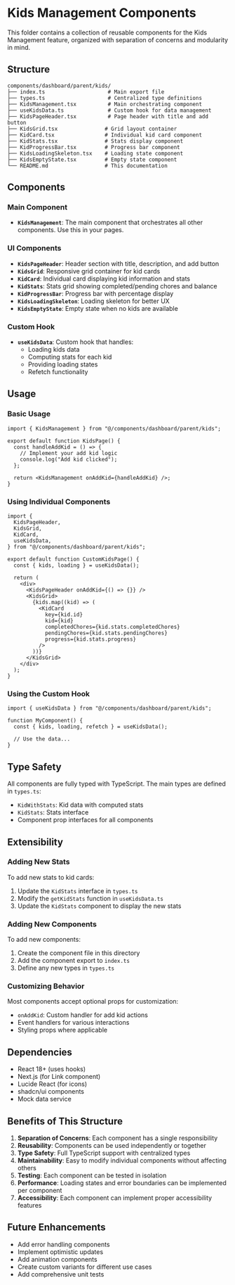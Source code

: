 # Kids Management Components

This folder contains a collection of reusable components for the Kids Management feature, organized with separation of concerns and modularity in mind.

## Structure

```
components/dashboard/parent/kids/
├── index.ts                    # Main export file
├── types.ts                    # Centralized type definitions
├── KidsManagement.tsx          # Main orchestrating component
├── useKidsData.ts              # Custom hook for data management
├── KidsPageHeader.tsx          # Page header with title and add button
├── KidsGrid.tsx               # Grid layout container
├── KidCard.tsx                # Individual kid card component
├── KidStats.tsx               # Stats display component
├── KidProgressBar.tsx         # Progress bar component
├── KidsLoadingSkeleton.tsx    # Loading state component
├── KidsEmptyState.tsx         # Empty state component
└── README.md                  # This documentation
```

## Components

### Main Component

- **`KidsManagement`**: The main component that orchestrates all other components. Use this in your pages.

### UI Components

- **`KidsPageHeader`**: Header section with title, description, and add button
- **`KidsGrid`**: Responsive grid container for kid cards
- **`KidCard`**: Individual card displaying kid information and stats
- **`KidStats`**: Stats grid showing completed/pending chores and balance
- **`KidProgressBar`**: Progress bar with percentage display
- **`KidsLoadingSkeleton`**: Loading skeleton for better UX
- **`KidsEmptyState`**: Empty state when no kids are available

### Custom Hook

- **`useKidsData`**: Custom hook that handles:
  - Loading kids data
  - Computing stats for each kid
  - Providing loading states
  - Refetch functionality

## Usage

### Basic Usage

```tsx
import { KidsManagement } from "@/components/dashboard/parent/kids";

export default function KidsPage() {
  const handleAddKid = () => {
    // Implement your add kid logic
    console.log("Add kid clicked");
  };

  return <KidsManagement onAddKid={handleAddKid} />;
}
```

### Using Individual Components

```tsx
import {
  KidsPageHeader,
  KidsGrid,
  KidCard,
  useKidsData,
} from "@/components/dashboard/parent/kids";

export default function CustomKidsPage() {
  const { kids, loading } = useKidsData();

  return (
    <div>
      <KidsPageHeader onAddKid={() => {}} />
      <KidsGrid>
        {kids.map((kid) => (
          <KidCard
            key={kid.id}
            kid={kid}
            completedChores={kid.stats.completedChores}
            pendingChores={kid.stats.pendingChores}
            progress={kid.stats.progress}
          />
        ))}
      </KidsGrid>
    </div>
  );
}
```

### Using the Custom Hook

```tsx
import { useKidsData } from "@/components/dashboard/parent/kids";

function MyComponent() {
  const { kids, loading, refetch } = useKidsData();

  // Use the data...
}
```

## Type Safety

All components are fully typed with TypeScript. The main types are defined in `types.ts`:

- `KidWithStats`: Kid data with computed stats
- `KidStats`: Stats interface
- Component prop interfaces for all components

## Extensibility

### Adding New Stats

To add new stats to kid cards:

1. Update the `KidStats` interface in `types.ts`
2. Modify the `getKidStats` function in `useKidsData.ts`
3. Update the `KidStats` component to display the new stats

### Adding New Components

To add new components:

1. Create the component file in this directory
2. Add the component export to `index.ts`
3. Define any new types in `types.ts`

### Customizing Behavior

Most components accept optional props for customization:

- `onAddKid`: Custom handler for add kid actions
- Event handlers for various interactions
- Styling props where applicable

## Dependencies

- React 18+ (uses hooks)
- Next.js (for Link component)
- Lucide React (for icons)
- shadcn/ui components
- Mock data service

## Benefits of This Structure

1. **Separation of Concerns**: Each component has a single responsibility
2. **Reusability**: Components can be used independently or together
3. **Type Safety**: Full TypeScript support with centralized types
4. **Maintainability**: Easy to modify individual components without affecting others
5. **Testing**: Each component can be tested in isolation
6. **Performance**: Loading states and error boundaries can be implemented per component
7. **Accessibility**: Each component can implement proper accessibility features

## Future Enhancements

- Add error handling components
- Implement optimistic updates
- Add animation components
- Create custom variants for different use cases
- Add comprehensive unit tests
